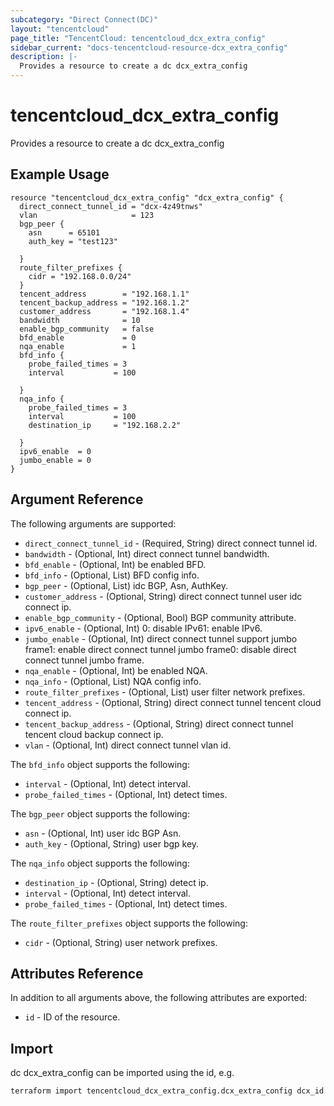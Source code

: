 ```yaml
---
subcategory: "Direct Connect(DC)"
layout: "tencentcloud"
page_title: "TencentCloud: tencentcloud_dcx_extra_config"
sidebar_current: "docs-tencentcloud-resource-dcx_extra_config"
description: |-
  Provides a resource to create a dc dcx_extra_config
---
```


# tencentcloud_dcx_extra_config

Provides a resource to create a dc dcx_extra_config

## Example Usage

```hcl
resource "tencentcloud_dcx_extra_config" "dcx_extra_config" {
  direct_connect_tunnel_id = "dcx-4z49tnws"
  vlan                     = 123
  bgp_peer {
    asn      = 65101
    auth_key = "test123"

  }
  route_filter_prefixes {
    cidr = "192.168.0.0/24"
  }
  tencent_address        = "192.168.1.1"
  tencent_backup_address = "192.168.1.2"
  customer_address       = "192.168.1.4"
  bandwidth              = 10
  enable_bgp_community   = false
  bfd_enable             = 0
  nqa_enable             = 1
  bfd_info {
    probe_failed_times = 3
    interval           = 100

  }
  nqa_info {
    probe_failed_times = 3
    interval           = 100
    destination_ip     = "192.168.2.2"

  }
  ipv6_enable  = 0
  jumbo_enable = 0
}
```

## Argument Reference

The following arguments are supported:

* `direct_connect_tunnel_id` - (Required, String) direct connect tunnel id.
* `bandwidth` - (Optional, Int) direct connect tunnel bandwidth.
* `bfd_enable` - (Optional, Int) be enabled BFD.
* `bfd_info` - (Optional, List) BFD config info.
* `bgp_peer` - (Optional, List) idc BGP, Asn, AuthKey.
* `customer_address` - (Optional, String) direct connect tunnel user idc connect ip.
* `enable_bgp_community` - (Optional, Bool) BGP community attribute.
* `ipv6_enable` - (Optional, Int) 0: disable IPv61: enable IPv6.
* `jumbo_enable` - (Optional, Int) direct connect tunnel support jumbo frame1: enable direct connect tunnel jumbo frame0: disable direct connect tunnel jumbo frame.
* `nqa_enable` - (Optional, Int) be enabled NQA.
* `nqa_info` - (Optional, List) NQA config info.
* `route_filter_prefixes` - (Optional, List) user filter network prefixes.
* `tencent_address` - (Optional, String) direct connect tunnel tencent cloud connect ip.
* `tencent_backup_address` - (Optional, String) direct connect tunnel tencent cloud backup connect ip.
* `vlan` - (Optional, Int) direct connect tunnel vlan id.

The `bfd_info` object supports the following:

* `interval` - (Optional, Int) detect interval.
* `probe_failed_times` - (Optional, Int) detect times.

The `bgp_peer` object supports the following:

* `asn` - (Optional, Int) user idc BGP Asn.
* `auth_key` - (Optional, String) user bgp key.

The `nqa_info` object supports the following:

* `destination_ip` - (Optional, String) detect ip.
* `interval` - (Optional, Int) detect interval.
* `probe_failed_times` - (Optional, Int) detect times.

The `route_filter_prefixes` object supports the following:

* `cidr` - (Optional, String) user network prefixes.

## Attributes Reference

In addition to all arguments above, the following attributes are exported:

* `id` - ID of the resource.



## Import

dc dcx_extra_config can be imported using the id, e.g.

```
terraform import tencentcloud_dcx_extra_config.dcx_extra_config dcx_id
```

